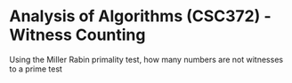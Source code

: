 # Analysis of Algorithms (CSC372) - Witness Counting

Using the Miller Rabin primality test, how many numbers are not witnesses to a prime test
